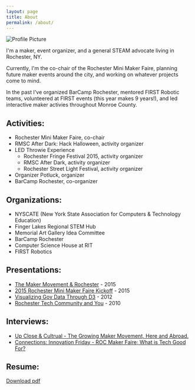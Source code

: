 ```yaml
---
layout: page
title: About
permalink: /about/
---
```


<img src="{{ site.baseurl }}/assets/profile_photo.png" title="Profile Picture" class="profile">

I'm a maker, event organizer, and a general STEAM advocate living in Rochester, NY.

Currently, I'm the co-chair of the Rochester Mini Maker Faire, planning future maker events around the city, and working on whatever projects come to mind.

In the past I've organized BarCamp Rochester, mentored FIRST Robotic teams, volunteered at FIRST events (this year makes 9 years!), and led interactive maker activies throughout Monroe County.

Activities:
------------
- Rochester Mini Maker Faire, co-chair
- RMSC After Dark: Hack Halloween, activity organizer
- LED Throwie Experience
    - Rochester Fringe Festival 2015, activity organizer
    - RMSC After Dark, activity organizer
    - Rochester Street Light Festival, activity organizer
- Organizer Potluck, organizer
- BarCamp Rochester, co-organizer


Organizations:
--------------
- NYSCATE (New York State Association for Computers & Technology Education)
- Finger Lakes Regional STEM Hub
- Memorial Art Gallery Idea Committee
- BarCamp Rochester
- Computer Science House at RIT
- FIRST Robotics


Presentations:
--------------
- [The Maker Movement & Rochester][makerMovementAndRochester] - 2015
- [2015 Rochester Mini Maker Faire Kickoff][rmmf2015Kickoff] - 2015
- [Visualizing Gov Data Through D3][d3Gov] - 2012
- [Rochester Tech Community and You][rocTechCommunityAndYou] - 2010


Interviews:
-----------
- [Up Close & Cultrual - The Growing Maker Movement, Here and Abroad.][upCloseAndCultrual]
- [Connections: Innovation Friday - ROC Maker Faire; What is Tech Good For?][connectionsInterview]


Resume:
-------
[Download pdf][resume]


<!-- Presentations -->
[makerMovementAndRochester]: <http://slides.com/danielschneiderman/the-maker-movement-rochester-2>
[rmmf2015Kickoff]: <http://slides.com/danielschneiderman/rochester-mini-maker-faire-kickoff>
[d3Gov]: <https://docs.google.com/presentation/d/1dG2sO6ezEGUKm9Co4f0Wholm9WmB4P712fjAN7_jgC0/edit?usp=sharing>
[rocTechCommunityAndYou]: <https://vimeo.com/19505620>

<!-- Interviews -->
[connectionsInterview]: <http://wxxinews.org/post/connections-innovation-friday-roc-maker-faire-what-tech-good>
[upCloseAndCultrual]: <http://wayofm.org/shows/episodes/12082015-1>

<!-- Resume -->
[resume]: <{{ site.baseurl }}/assets/pdfs/SchneidermanResume.pdf>